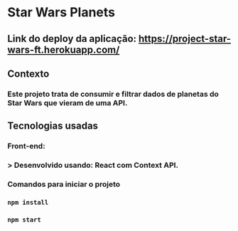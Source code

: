 # Star Wars Planets

## Link do deploy da aplicação: https://project-star-wars-ft.herokuapp.com/

## Contexto
### Este projeto trata de consumir e filtrar dados de planetas do Star Wars que vieram de uma API.

## Tecnologias usadas

### Front-end:
### > Desenvolvido usando: React com Context API.

### Comandos para iniciar o projeto

### `npm install`

### `npm start`
